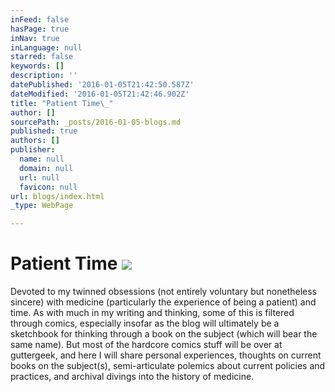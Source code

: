 ```yaml
---
inFeed: false
hasPage: true
inNav: true
inLanguage: null
starred: false
keywords: []
description: ''
datePublished: '2016-01-05T21:42:50.587Z'
dateModified: '2016-01-05T21:42:46.902Z'
title: "Patient Time\_"
author: []
sourcePath: _posts/2016-01-05-blogs.md
published: true
authors: []
publisher:
  name: null
  domain: null
  url: null
  favicon: null
url: blogs/index.html
_type: WebPage

---
```

# Patient Time ![](https://s3-us-west-2.amazonaws.com/the-grid-img/p/b3d50ba31fd9efb77d94bfdf4e3c524ca400ae36.jpg)

Devoted to my twinned obsessions (not entirely voluntary but nonetheless sincere) with medicine (particularly the experience of being a patient) and time. As with much in my writing and thinking, some of this is filtered through comics, especially insofar as the blog will ultimately be a sketchbook for thinking through a book on the subject (which will bear the same name). But most of the hardcore comics stuff will be over at guttergeek, and here I will share personal experiences, thoughts on current books on the subject(s), semi-articulate polemics about current policies and practices, and archival divings into the history of medicine.